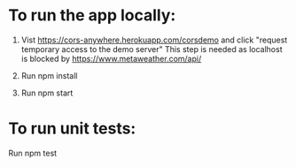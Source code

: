 # To run the app locally:

1. Vist https://cors-anywhere.herokuapp.com/corsdemo and click "request temporary access to the demo server"
This step is needed as localhost is blocked by https://www.metaweather.com/api/

2. Run npm install
3. Run npm start

# To run unit tests:

Run npm test
